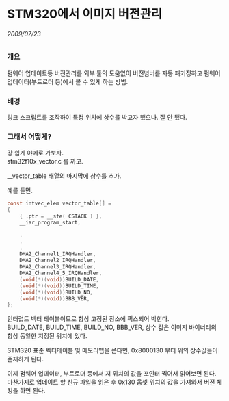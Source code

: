 # STM320에서 이미지 버전관리
###### 2009/07/23


### 개요

펌웨어 업데이트등 버전관리를 외부 툴의 도움없이 버전넘버를 자동 패키징하고 펌웨어 업데이터(부트로더 등)에서 볼 수 있게 하는 방법.


### 배경
링크 스크립트를 조작하여 특정 위치에 상수를 박고자 했으나. 잘 안 됐다.


### 그래서 어떻게?

걍 쉽게 야메로 가보자.  
stm32f10x_vector.c 를 까고.


__vector_table 배열의 마지막에 상수를 추가.  


예를 들면.


```c
const intvec_elem vector_table[] =
{
    { .ptr = __sfe( CSTACK ) },
    __iar_program_start,

    .
    .
    .
    DMA2_Channel1_IRQHandler,
    DMA2_Channel2_IRQHandler,
    DMA2_Channel3_IRQHandler,
    DMA2_Channel4_5_IRQHandler,
    (void(*)(void))BUILD_DATE,
    (void(*)(void))BUILD_TIME,
    (void(*)(void))BUILD_NO,
    (void(*)(void))BBB_VER,
};
```


인터럽트 벡터 테이블이므로 항상 고정된 장소에 픽스되어 박힌다.  
BUILD_DATE, BUILD_TIME, BUILD_NO, BBB_VER, 상수 값은 이미지 바이너리의 항상 동일한 지정된 위치에 있다.


STM320 표준 벡터테이블 및 메모리맵을 쓴다면, 0x8000130 부터 위의 상수값들이 존재하게 된다.


이제 펌웨어 업데이터, 부트로더 등에서 저 위치의 값을 포인터 찍어서 읽어보면 된다. 마찬가지로 업데이트 할 신규 파일을 읽은 후 0x130 옵셋 위치의 값을 가져와서 버전 체킹을 하면 된다. 



